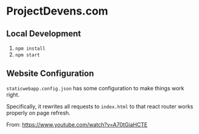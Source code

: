 # ProjectDevens.com

## Local Development

1. `npm install`
2. `npm start`

## Website Configuration

`staticwebapp.config.json` has some configuration to make things work right.

Specifically, it rewrites all requests to `index.html` to that react router works properly on page refresh.

From: https://www.youtube.com/watch?v=A70tGiaHCTE

